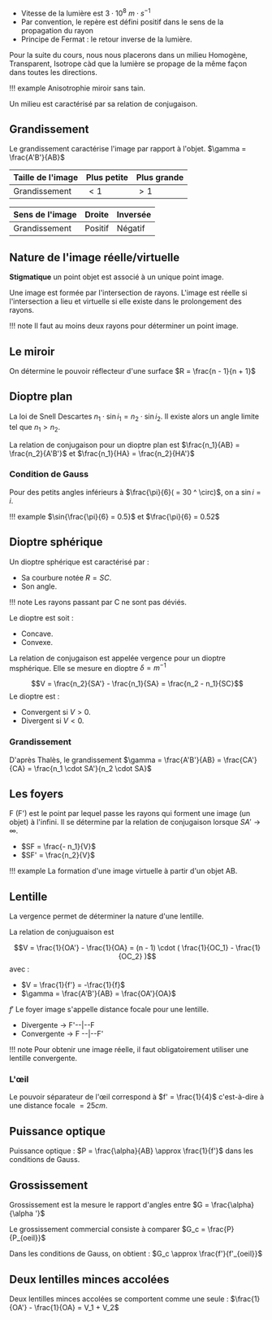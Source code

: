* Vitesse de la lumière est $3 \cdot 10^8\ m \cdot s^{- 1}$
* Par convention, le repère est défini positif dans le sens de la propagation du rayon
* Principe de Fermat : le retour inverse de la lumière. 

Pour la suite du cours, nous nous placerons dans un milieu Homogène, Transparent, Isotrope càd que la lumière se propage de la même façon dans toutes les directions.

!!! example
	Anisotrophie miroir sans tain.

Un milieu est caractérisé par sa relation de conjugaison.
## Grandissement

Le grandissement caractérise l'image par rapport à l'objet.
$\gamma = \frac{A'B'}{AB}$

| Taille de l'image | Plus petite | Plus grande |
|-------------------|-------------|-------------|
| Grandissement     | $\lt 1$     | $\gt 1$     |

| Sens de l'image | Droite  | Inversée |
|-----------------|---------|----------|
| Grandissement   | Positif | Négatif  |
## Nature de l'image réelle/virtuelle

__Stigmatique__ un point objet est associé à un unique point image.

Une image est formée par l'intersection de rayons. L'image est réelle si l'intersection a lieu et virtuelle si elle existe dans le prolongement des rayons.

!!! note
	Il faut au moins deux rayons pour déterminer un point image.
##  Le miroir

On détermine le pouvoir réflecteur d'une surface $R = \frac{n - 1}{n + 1}$
## Dioptre plan

La loi de Snell Descartes  $n_1 \cdot \sin i_1 = n_2 \cdot \sin i_2$. Il existe alors un angle limite tel que $n_1 \gt n_2$.

La relation de conjugaison pour un dioptre plan est $\frac{n_1}{AB} = \frac{n_2}{A'B'}$ et $\frac{n_1}{HA} = \frac{n_2}{HA'}$

### Condition de Gauss

Pour des petits angles inférieurs à $\frac{\pi}{6}( = 30 ^ \circ)$, on a $\sin i = i$.

!!! example
	$\sin{\frac{\pi}{6} = 0.5}$ et $\frac{\pi}{6} = 0.52$
## Dioptre sphérique

Un dioptre sphérique est caractérisé par :

* Sa courbure notée $R = SC$.
* Son angle.

!!! note
	Les rayons passant par C ne sont pas déviés.

Le dioptre est soit :

* Concave.
* Convexe.

La relation de conjugaison est appelée vergence pour un dioptre msphérique. Elle se mesure en dioptre $\delta = m^{- 1}$

$$V = \frac{n_2}{SA'} - \frac{n_1}{SA} = \frac{n_2 - n_1}{SC}$$
Le dioptre est :

* Convergent si $V \gt 0$.
* Divergent si $V \lt 0$.
### Grandissement

D'après Thalès, le grandissement
$\gamma = \frac{A'B'}{AB} = \frac{CA'}{CA} = \frac{n_1 \cdot SA'}{n_2 \cdot SA}$
## Les foyers

F (F') est le point par lequel passe les rayons qui forment une image (un objet) à l'infini. Il se détermine par la relation de conjugaison lorsque $SA' \rightarrow \infty$.

* $SF = \frac{- n_1}{V}$
* $SF' = \frac{n_2}{V}$

!!! example
	La formation d'une image virtuelle à partir d'un objet AB.
## Lentille

La vergence permet de déterminer la nature d'une lentille.

La relation de conjuguaison est 

$$V = \frac{1}{OA'} - \frac{1}{OA} = (n - 1) \cdot ( \frac{1}{OC_1} - \frac{1}{OC_2} )$$ avec :

* $V = \frac{1}{f'} = -\frac{1}{f}$
* $\gamma = \frac{A'B'}{AB} = \frac{OA'}{OA}$

$f'$ Le foyer image s'appelle distance focale pour une lentille.

* Divergente → F'\--\|\--F
* Convergente → F \--\|\--F'

!!! note
	Pour obtenir une image réelle, il faut obligatoirement utiliser une lentille convergente.
### L'œil

Le pouvoir séparateur de l'œil correspond à $f' = \frac{1}{4}$ c'est-à-dire à une distance focale $= 25cm$.

## Puissance optique

Puissance optique : $P = \frac{\alpha}{AB} \approx \frac{1}{f'}$ dans les conditions de Gauss.
## Grossissement

Grossissement est la mesure le rapport d'angles entre $G = \frac{\alpha}{\alpha '}$

Le grossissement commercial consiste à comparer $G_c = \frac{P}{P_{oeil}}$

Dans les conditions de Gauss, on obtient : $G_c \approx \frac{f'}{f'_{oeil}}$
## Deux lentilles minces accolées

Deux lentilles minces accolées se comportent comme une seule : $\frac{1}{OA'} - \frac{1}{OA} = V_1 + V_2$